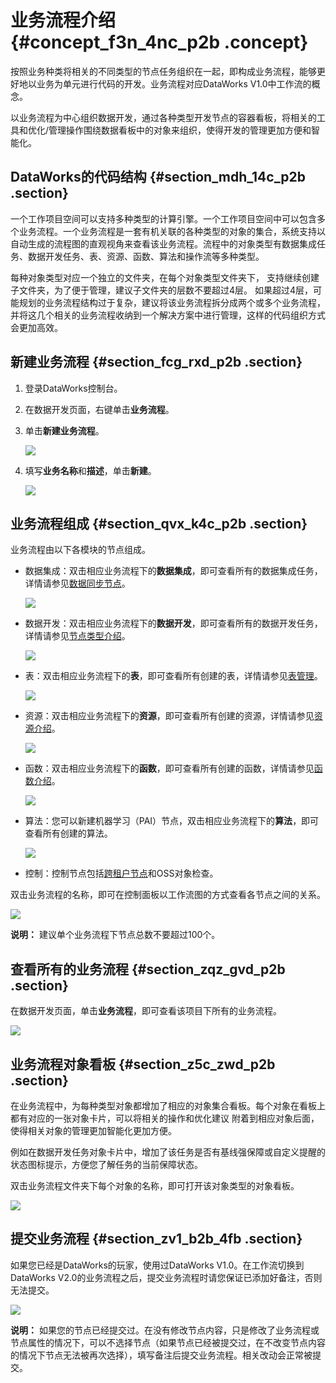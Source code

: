 # 业务流程介绍 {#concept_f3n_4nc_p2b .concept}

按照业务种类将相关的不同类型的节点任务组织在一起，即构成业务流程，能够更好地以业务为单元进行代码的开发。业务流程对应DataWorks V1.0中工作流的概念。

以业务流程为中心组织数据开发，通过各种类型开发节点的容器看板，将相关的工具和优化/管理操作围绕数据看板中的对象来组织，使得开发的管理更加方便和智能化。

## DataWorks的代码结构 {#section_mdh_14c_p2b .section}

一个工作项目空间可以支持多种类型的计算引擎。一个工作项目空间中可以包含多个业务流程。一个业务流程是一套有机关联的各种类型的对象的集合，系统支持以自动生成的流程图的直观视角来查看该业务流程。流程中的对象类型有数据集成任务、数据开发任务、表、资源、函数、算法和操作流等多种类型。

每种对象类型对应一个独立的文件夹，在每个对象类型文件夹下， 支持继续创建子文件夹，为了便于管理，建议子文件夹的层数不要超过4层。 如果超过4层，可能规划的业务流程结构过于复杂，建议将该业务流程拆分成两个或多个业务流程，并将这几个相关的业务流程收纳到一个解决方案中进行管理，这样的代码组织方式会更加高效。

## 新建业务流程 {#section_fcg_rxd_p2b .section}

1.  登录DataWorks控制台。
2.  在数据开发页面，右键单击**业务流程**。
3.  单击**新建业务流程**。

    ![](http://static-aliyun-doc.oss-cn-hangzhou.aliyuncs.com/assets/img/16288/15483021167643_zh-CN.png)

4.  填写**业务名称**和**描述**，单击**新建**。

    ![](http://static-aliyun-doc.oss-cn-hangzhou.aliyuncs.com/assets/img/16288/154830211613575_zh-CN.png)


## 业务流程组成 {#section_qvx_k4c_p2b .section}

业务流程由以下各模块的节点组成。

-   数据集成：双击相应业务流程下的**数据集成**，即可查看所有的数据集成任务，详情请参见[数据同步节点](intl.zh-CN/使用指南/数据开发/节点类型/数据同步节点.md#)。

    ![](http://static-aliyun-doc.oss-cn-hangzhou.aliyuncs.com/assets/img/16288/15483021167641_zh-CN.png)

-   数据开发：双击相应业务流程下的**数据开发**，即可查看所有的数据开发任务，详情请参见[节点类型介绍](intl.zh-CN/使用指南/数据开发/节点类型/节点类型介绍.md#)。

    ![](http://static-aliyun-doc.oss-cn-hangzhou.aliyuncs.com/assets/img/16288/15483021167642_zh-CN.png)

-   表：双击相应业务流程下的**表**，即可查看所有创建的表，详情请参见[表管理](intl.zh-CN/使用指南/数据开发/表管理.md#)。

    ![](http://static-aliyun-doc.oss-cn-hangzhou.aliyuncs.com/assets/img/16288/154830211613576_zh-CN.png)

-   资源：双击相应业务流程下的**资源**，即可查看所有创建的资源，详情请参见[资源介绍](intl.zh-CN/使用指南/数据开发/业务流程/资源.md#)。

    ![](http://static-aliyun-doc.oss-cn-hangzhou.aliyuncs.com/assets/img/16288/154830211613577_zh-CN.png)

-   函数：双击相应业务流程下的**函数**，即可查看所有创建的函数，详情请参见[函数介绍](intl.zh-CN/使用指南/数据开发/业务流程/注册函数.md#)。

    ![](http://static-aliyun-doc.oss-cn-hangzhou.aliyuncs.com/assets/img/16288/154830211613578_zh-CN.png)

-   算法：您可以新建机器学习（PAI）节点，双击相应业务流程下的**算法**，即可查看所有创建的算法。

    ![](http://static-aliyun-doc.oss-cn-hangzhou.aliyuncs.com/assets/img/16288/154830211613579_zh-CN.png)

-   控制：控制节点包括[跨租户节点](intl.zh-CN/使用指南/数据开发/节点类型/跨租户节点.md#)和OSS对象检查。

双击业务流程的名称，即可在控制面板以工作流图的方式查看各节点之间的关系。

![](http://static-aliyun-doc.oss-cn-hangzhou.aliyuncs.com/assets/img/16288/15483021167645_zh-CN.png)

**说明：** 建议单个业务流程下节点总数不要超过100个。

## 查看所有的业务流程 {#section_zqz_gvd_p2b .section}

在数据开发页面，单击**业务流程**，即可查看该项目下所有的业务流程。

![](http://static-aliyun-doc.oss-cn-hangzhou.aliyuncs.com/assets/img/16288/15483021167644_zh-CN.png)

## 业务流程对象看板 {#section_z5c_zwd_p2b .section}

在业务流程中，为每种类型对象都增加了相应的对象集合看板。每个对象在看板上都有对应的一张对象卡片，可以将相关的操作和优化建议 附着到相应对象后面，使得相关对象的管理更加智能化更加方便。

例如在数据开发任务对象卡片中，增加了该任务是否有基线强保障或自定义提醒的状态图标提示，方便您了解任务的当前保障状态。

双击业务流程文件夹下每个对象的名称，即可打开该对象类型的对象看板。

![](http://static-aliyun-doc.oss-cn-hangzhou.aliyuncs.com/assets/img/16288/15483021167644_zh-CN.png)

## 提交业务流程 {#section_zv1_b2b_4fb .section}

如果您已经是DataWorks的玩家，使用过DataWorks V1.0。在工作流切换到DataWorks V2.0的业务流程之后，提交业务流程时请您保证已添加好备注，否则无法提交。

![](http://static-aliyun-doc.oss-cn-hangzhou.aliyuncs.com/assets/img/16288/154830211714029_zh-CN.jpg)

**说明：** 如果您的节点已经提交过。在没有修改节点内容，只是修改了业务流程或节点属性的情况下，可以不选择节点（如果节点已经被提交过，在不改变节点内容的情况下节点无法被再次选择），填写备注后提交业务流程。相关改动会正常被提交。

